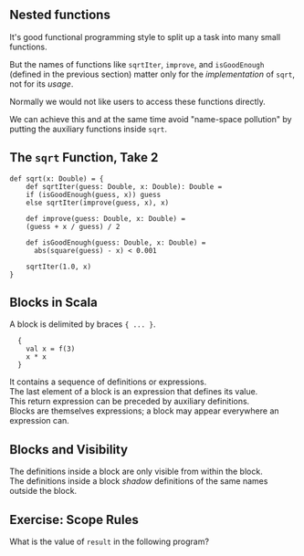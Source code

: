 
## Nested functions

It's good functional programming style to split up a task into many small functions.

But the names of functions like `sqrtIter`, `improve`, and `isGoodEnough` (defined in the
previous section) matter only for the *implementation* of `sqrt`, not for its *usage*.

Normally we would not like users to access these functions directly.

We can achieve this and at the same time avoid "name-space pollution" by
putting the auxiliary functions inside `sqrt`.

##  The `sqrt` Function, Take 2 

    def sqrt(x: Double) = {
        def sqrtIter(guess: Double, x: Double): Double =
        if (isGoodEnough(guess, x)) guess
        else sqrtIter(improve(guess, x), x)

        def improve(guess: Double, x: Double) =
        (guess + x / guess) / 2

        def isGoodEnough(guess: Double, x: Double) =
          abs(square(guess) - x) < 0.001
    
        sqrtIter(1.0, x)
    }

## Blocks in Scala

 A block is delimited by braces `{ ... }`.

      {
        val x = f(3)
        x * x
      }
 
 It contains a sequence of definitions or expressions.\
 The last element of a block is an expression that defines its value.\
 This return expression can be preceded by auxiliary definitions.\
 Blocks are themselves expressions; a block may appear everywhere an expression can.

## Blocks and Visibility 

 The definitions inside a block are only visible from within the block.\
 The definitions inside a block *shadow* definitions of the same names
   outside the block.

## Exercise: Scope Rules 

What is the value of `result` in the following program?

